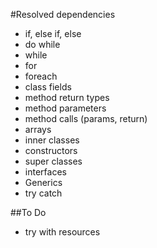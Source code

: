 #Resolved dependencies
* if, else if, else
* do while
* while
* for
* foreach
* class fields
* method return types
* method parameters
* method calls (params, return)
* arrays
* inner classes
* constructors
* super classes
* interfaces
* Generics
* try catch

##To Do
* try with resources